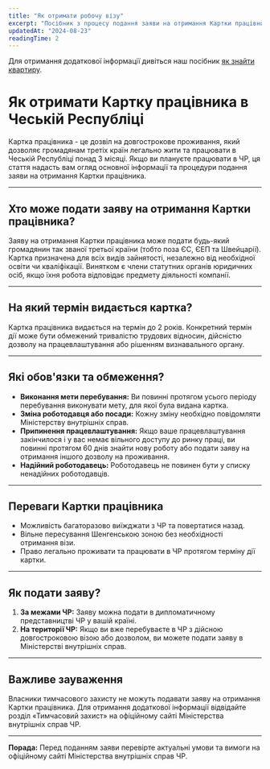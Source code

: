 ```yaml
---
title: "Як отримати робочу візу"
excerpt: "Посібник з процесу подання заяви на отримання Картки працівника в Чехії."
updatedAt: "2024-08-23"
readingTime: 2
---
```

Для отримання додаткової інформації дивіться наш посібник [як знайти квартиру](/guides/apartment-life/how-to-find-an-apartment).
# Як отримати Картку працівника в Чеській Республіці

Картка працівника - це дозвіл на довгострокове проживання, який дозволяє громадянам третіх країн легально жити та працювати в Чеській Республіці понад 3 місяці. Якщо ви плануєте працювати в ЧР, ця стаття надасть вам огляд основної інформації та процедури подання заяви на отримання Картки працівника.

---

## Хто може подати заяву на отримання Картки працівника?

Заяву на отримання Картки працівника може подати будь-який громадянин так званої третьої країни (тобто поза ЄС, ЄЕП та Швейцарії). Картка призначена для всіх видів зайнятості, незалежно від необхідної освіти чи кваліфікації. Винятком є члени статутних органів юридичних осіб, якщо їхня робота відповідає предмету діяльності компанії.

---

## На який термін видається картка?

Картка працівника видається на термін до 2 років. Конкретний термін дії може бути обмежений тривалістю трудових відносин, дійсністю дозволу на працевлаштування або рішенням визнавального органу.

---

## Які обов'язки та обмеження?

- **Виконання мети перебування:** Ви повинні протягом усього періоду перебування виконувати мету, для якої була видана картка.
- **Зміна роботодавця або посади:** Кожну зміну необхідно повідомляти Міністерству внутрішніх справ.
- **Припинення працевлаштування:** Якщо ваше працевлаштування закінчилося і у вас немає вільного доступу до ринку праці, ви повинні протягом 60 днів знайти нову роботу або подати заяву на отримання іншого дозволу на проживання.
- **Надійний роботодавець:** Роботодавець не повинен бути у списку ненадійних роботодавців.

---

## Переваги Картки працівника

- Можливість багаторазово виїжджати з ЧР та повертатися назад.
- Вільне пересування Шенгенською зоною без необхідності отримання візи.
- Право легально проживати та працювати в ЧР протягом терміну дії картки.

---

## Як подати заяву?

1.  **За межами ЧР:** Заяву можна подати в дипломатичному представництві ЧР у вашій країні.
2.  **На території ЧР:** Якщо ви вже перебуваєте в ЧР з дійсною довгостроковою візою або дозволом, ви можете подати заяву в Міністерстві внутрішніх справ.

---

## Важливе зауваження

Власники тимчасового захисту не можуть подавати заяву на отримання Картки працівника. Для отримання додаткової інформації відвідайте розділ «Тимчасовий захист» на офіційному сайті Міністерства внутрішніх справ ЧР.

---

**Порада:** Перед поданням заяви перевірте актуальні умови та вимоги на офіційному сайті Міністерства внутрішніх справ ЧР.
